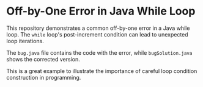 # Off-by-One Error in Java While Loop

This repository demonstrates a common off-by-one error in a Java while loop.  The `while` loop's post-increment condition can lead to unexpected loop iterations.

The `bug.java` file contains the code with the error, while `bugSolution.java` shows the corrected version.

This is a great example to illustrate the importance of careful loop condition construction in programming.